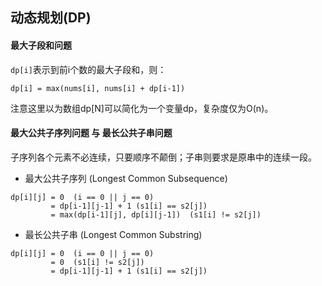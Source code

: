 ## 动态规划(DP)

#### 最大子段和问题

`dp[i]`表示到前i个数的最大子段和，则：
```
dp[i] = max(nums[i], nums[i] + dp[i-1])
```
注意这里以为数组dp[N]可以简化为一个变量dp，复杂度仅为O(n)。

#### 最大公共子序列问题 与 最长公共子串问题

子序列各个元素不必连续，只要顺序不颠倒；子串则要求是原串中的连续一段。

* 最大公共子序列 (Longest Common Subsequence)

```
dp[i][j] = 0  (i == 0 || j == 0)
         = dp[i-1][j-1] + 1 (s1[i] == s2[j])
         = max(dp[i-1][j], dp[i][j-1])  (s1[i] != s2[j])
```

* 最长公共子串 (Longest Common Substring)

```
dp[i][j] = 0  (i == 0 || j == 0)
         = 0  (s1[i] != s2[j])
         = dp[i-1][j-1] + 1 (s1[i] == s2[j])
         
         
```